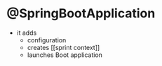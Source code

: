 # @SpringBootApplication

- it adds
  - configuration
  - creates [[sprint context]]
  - launches Boot application


